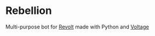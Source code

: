 # Rebellion

Multi-purpose bot for [Revolt](https://revolt.chat) made with Python and [Voltage](https://github.com/EnokiUN/voltage)
